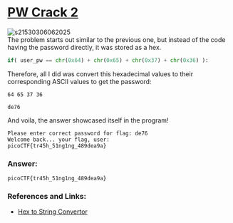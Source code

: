 # <a href="https://play.picoctf.org/practice/challenge/246">PW Crack 2</a>

![s21530306062025](https://a.okmd.dev/md/684315e9baeed.png)  
The problem starts out similar to the previous one, but instead of the code having the password directly, it was stored as a hex.
```Python
if( user_pw == chr(0x64) + chr(0x65) + chr(0x37) + chr(0x36) ):
```
Therefore, all I did was convert this hexadecimal values to their corresponding ASCII values to get the password:
```
64 65 37 36

de76
```

And voila, the answer showcased itself in the program!
```
Please enter correct password for flag: de76
Welcome back... your flag, user:
picoCTF{tr45h_51ng1ng_489dea9a}
```

### Answer:
```
picoCTF{tr45h_51ng1ng_489dea9a}
```

### References and Links:
- <a href="https://www.rapidtables.com/convert/number/hex-to-ascii.html">Hex to String Convertor</a>
